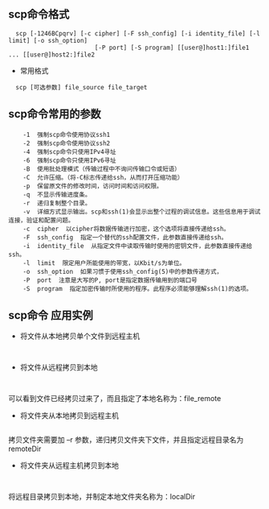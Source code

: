 ## scp命令格式
````
  scp [-1246BCpqrv] [-c cipher] [-F ssh_config] [-i identity_file] [-l limit] [-o ssh_option] 
                        [-P port] [-S program] [[user@]host1:]file1 ... [[user@]host2:]file2
````
* 常用格式
````
  scp [可选参数] file_source file_target
````
## scp命令常用的参数
````
    -1  强制scp命令使用协议ssh1  
    -2  强制scp命令使用协议ssh2  
    -4  强制scp命令只使用IPv4寻址  
    -6  强制scp命令只使用IPv6寻址  
    -B  使用批处理模式（传输过程中不询问传输口令或短语）  
    -C  允许压缩。（将-C标志传递给ssh，从而打开压缩功能）  
    -p  保留原文件的修改时间，访问时间和访问权限。  
    -q  不显示传输进度条。  
    -r  递归复制整个目录。  
    -v  详细方式显示输出。scp和ssh(1)会显示出整个过程的调试信息。这些信息用于调试连接，验证和配置问题。   
    -c  cipher  以cipher将数据传输进行加密，这个选项将直接传递给ssh。   
    -F  ssh_config  指定一个替代的ssh配置文件，此参数直接传递给ssh。  
    -i  identity_file  从指定文件中读取传输时使用的密钥文件，此参数直接传递给ssh。    
    -l  limit  限定用户所能使用的带宽，以Kbit/s为单位。     
    -o  ssh_option  如果习惯于使用ssh_config(5)中的参数传递方式，   
    -P  port  注意是大写的P, port是指定数据传输用到的端口号   
    -S  program  指定加密传输时所使用的程序。此程序必须能够理解ssh(1)的选项。
````
## scp命令 应用实例
* 将文件从本地拷贝单个文件到远程主机
````
  
````
* 将文件从远程拷贝到本地
````
  
````
  可以看到文件已经拷贝过来了，而且指定了本地名称为：file_remote

* 将文件夹从本地拷贝到远程主机
````

````
  拷贝文件夹需要加 –r 参数，递归拷贝文件夹下文件，并且指定远程目录名为remoteDir

* 将文件夹从远程主机拷贝到本地
````
  
````
  将远程目录拷贝到本地，并制定本地文件夹名称为：localDir
